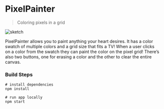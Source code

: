 PixelPainter
============

> Coloring pixels in a grid

![sketch](http://i.imgur.com/JRKvl0E.png)

PixelPainter allows you to paint anything your heart desires. It has a color swatch of multiple colors and a grid size that fits a TV! When a user clicks on a color from the swatch they can paint the color on the pixel grid! There’s also two buttons, one for erasing a color and the other to clear the entire canvas.

### Build Steps

```
# install dependencies
npm install

# run app locally
npm start
